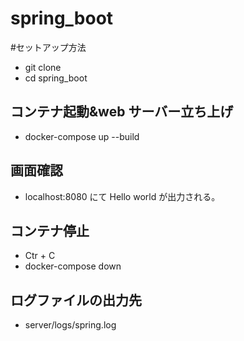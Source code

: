 # spring_boot

#セットアップ方法

- git clone
- cd spring_boot

## コンテナ起動&web サーバー立ち上げ

- docker-compose up --build

## 画面確認

- localhost:8080 にて Hello world が出力される。

## コンテナ停止

- Ctr + C
- docker-compose down

## ログファイルの出力先

- server/logs/spring.log
